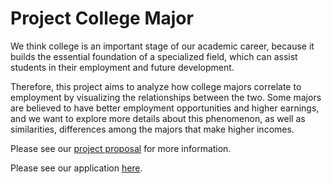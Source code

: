 # Project College Major

We think college is an important stage of our academic career, because it builds the essential foundation of a specialized field, which can assist students in their employment and future development.

Therefore, this project aims to analyze how college majors correlate to employment by visualizing the relationships between the two. Some majors are believed to have better employment opportunities and higher earnings, and we want to explore more details about this phenomenon, as well as similarities, differences among the majors that make higher incomes.

Please see our [project proposal](https://github.com/WeiDuan816/project-college-major/wiki) for more information.

Please see our application [here](https://info201-ab03.shinyapps.io/project-college-major/). 
